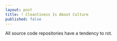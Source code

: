```yaml
---
layout: post
title: ! Cleanliness Is About Culture
published: false
---
```


All source code repositories have a tendency to rot. 